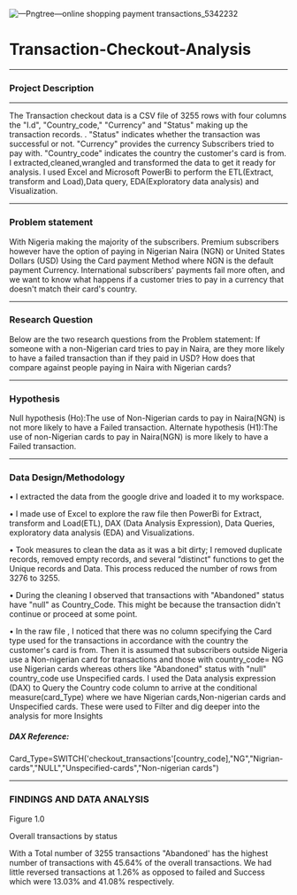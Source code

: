 ![—Pngtree—online shopping payment transactions_5342232](https://user-images.githubusercontent.com/91569726/176081461-8c0e6610-4f24-44ad-b20d-5af3754a6b63.png)
# Transaction-Checkout-Analysis
_______
### Project Description
_______
 The Transaction checkout data is a CSV file of 3255 rows with four columns the "I.d", "Country_code," "Currency"  and "Status" making up the transaction records. . "Status" indicates whether the transaction was successful or not. "Currency" provides the currency Subscribers tried to pay with. "Country_code" indicates the country the customer's card is from.
 I extracted,cleaned,wrangled and transformed the data to get it  ready for analysis. I used Excel and Microsoft PowerBi  to perform the  ETL(Extract, transform and Load),Data query, EDA(Exploratory data analysis) and Visualization.
________
### Problem statement
   With Nigeria making the majority of the subscribers.  Premium subscribers however have the option of paying in Nigerian Naira (NGN) or United States Dollars (USD) Using the Card payment Method where NGN is the default payment Currency.
  International subscribers' payments fail more often, and we want to know what happens if a customer tries to pay in a currency that doesn't match their card's country.
________
### Research Question
 Below are the two research questions from the Problem statement:
If someone with a non-Nigerian card tries to pay in Naira, are they more likely to have a failed transaction than if they paid in USD? 
How does that compare against people paying in Naira with Nigerian cards?
______
### Hypothesis
Null hypothesis (Ho):The use of Non-Nigerian cards to pay in Naira(NGN) is not more likely to have a Failed transaction.
Alternate hypothesis (H1):The use of non-Nigerian cards to pay in Naira(NGN) is more likely to have a Failed transaction.
________

### Data Design/Methodology 
• I extracted the data from the google drive and loaded it  to my workspace.

• I made use of Excel to explore the raw file  then PowerBi for Extract, transform and Load(ETL), DAX (Data Analysis Expression), Data Queries, exploratory data analysis (EDA) and Visualizations.

• Took measures to clean the data as it was a bit dirty; I removed duplicate records, removed empty records, and several “distinct” functions to get the Unique records and Data. This process  reduced the number of rows from 3276 to 3255.

• During the cleaning I observed that transactions with "Abandoned" status  have "null" as Country_Code. This might be because the transaction didn't continue or proceed at some point.

• In the raw file , I  noticed that there was no column specifying the Card type used for the transactions in accordance with the country the customer's card is from. Then it is assumed that subscribers outside Nigeria use a Non-nigerian card for transactions and those with country_code= NG use Nigerian cards whereas others like "Abandoned" status with "null" country_code use Unspecified cards. I used the Data analysis expression (DAX) to Query the Country code column to arrive at the conditional measure(card_Type) where we have Nigerian cards,Non-nigerian cards and Unspecified cards. These were used to Filter and dig deeper into the analysis for more Insights
##### DAX Reference:
Card_Type=SWITCH('checkout_transactions'[country_code],"NG","Nigrian-cards","NULL","Unspecified-cards","Non-nigerian cards")
______
### FINDINGS AND DATA ANALYSIS

Figure 1.0

Overall transactions by status

With a  Total number of 3255 transactions "Abandoned' has the highest number of transactions with 45.64% of the overall transactions. We had little reversed transactions at 1.26% as opposed to failed and Success which were 13.03% and 41.08% respectively.




